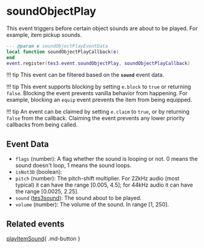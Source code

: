 # soundObjectPlay
<div class="search_terms" style="display: none">soundobjectplay</div>

<!---
	This file is autogenerated. Do not edit this file manually. Your changes will be ignored.
	More information: https://github.com/MWSE/MWSE/tree/master/docs
-->

This event triggers before certain object sounds are about to be played. For example, item pickup sounds.

```lua
--- @param e soundObjectPlayEventData
local function soundObjectPlayCallback(e)
end
event.register(tes3.event.soundObjectPlay, soundObjectPlayCallback)
```

!!! tip
	This event can be filtered based on the **`sound`** event data.

!!! tip
	This event supports blocking by setting `e.block` to `true` or returning `false`. Blocking the event prevents vanilla behavior from happening. For example, blocking an `equip` event prevents the item from being equipped.

!!! tip
	An event can be claimed by setting `e.claim` to `true`, or by returning `false` from the callback. Claiming the event prevents any lower priority callbacks from being called.

## Event Data

* `flags` (number): A flag whether the sound is looping or not. 0 means the sound doesn't loop, 1 means the sound loops.
* `isNot3D` (boolean): 
* `pitch` (number): The pitch-shift multiplier. For 22kHz audio (most typical) it can have the range [0.005, 4.5]; for 44kHz audio it can have the range [0.0025, 2.25].
* `sound` ([tes3sound](../types/tes3sound.md)): The sound about to be played.
* `volume` (number): The volume of the sound. In range [1, 250].


## Related events

[playItemSound](./playItemSound.md){ .md-button }

